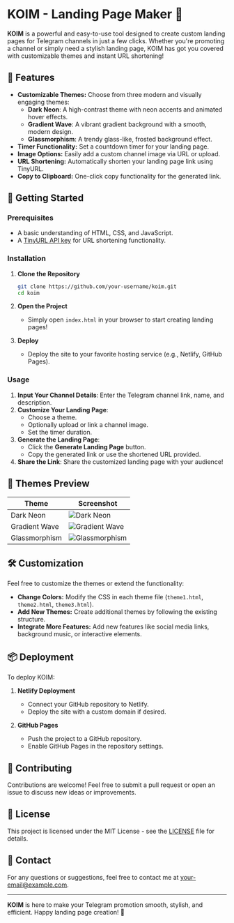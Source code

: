 # KOIM - Landing Page Maker 🚀

**KOIM** is a powerful and easy-to-use tool designed to create custom landing pages for Telegram channels in just a few clicks. Whether you're promoting a channel or simply need a stylish landing page, KOIM has got you covered with customizable themes and instant URL shortening!

## 🎨 Features

- **Customizable Themes:** Choose from three modern and visually engaging themes:
  - **Dark Neon**: A high-contrast theme with neon accents and animated hover effects.
  - **Gradient Wave**: A vibrant gradient background with a smooth, modern design.
  - **Glassmorphism**: A trendy glass-like, frosted background effect.
- **Timer Functionality:** Set a countdown timer for your landing page.
- **Image Options:** Easily add a custom channel image via URL or upload.
- **URL Shortening:** Automatically shorten your landing page link using TinyURL.
- **Copy to Clipboard:** One-click copy functionality for the generated link.

## 🚀 Getting Started

### Prerequisites

- A basic understanding of HTML, CSS, and JavaScript.
- A [TinyURL API key](https://tinyurl.com/app) for URL shortening functionality.

### Installation

1. **Clone the Repository**
    ```bash
    git clone https://github.com/your-username/koim.git
    cd koim
    ```

2. **Open the Project**
   - Simply open `index.html` in your browser to start creating landing pages!

3. **Deploy**
   - Deploy the site to your favorite hosting service (e.g., Netlify, GitHub Pages).

### Usage

1. **Input Your Channel Details**: Enter the Telegram channel link, name, and description.
2. **Customize Your Landing Page**:
   - Choose a theme.
   - Optionally upload or link a channel image.
   - Set the timer duration.
3. **Generate the Landing Page**:
   - Click the **Generate Landing Page** button.
   - Copy the generated link or use the shortened URL provided.
4. **Share the Link**: Share the customized landing page with your audience!

## 🌈 Themes Preview

| Theme        | Screenshot                                             |
|--------------|--------------------------------------------------------|
| Dark Neon    | ![Dark Neon](https://via.placeholder.com/150)          |
| Gradient Wave| ![Gradient Wave](https://via.placeholder.com/150)       |
| Glassmorphism| ![Glassmorphism](https://via.placeholder.com/150)       |

## 🛠️ Customization

Feel free to customize the themes or extend the functionality:

- **Change Colors:** Modify the CSS in each theme file (`theme1.html`, `theme2.html`, `theme3.html`).
- **Add New Themes:** Create additional themes by following the existing structure.
- **Integrate More Features:** Add new features like social media links, background music, or interactive elements.

## 📦 Deployment

To deploy KOIM:

1. **Netlify Deployment**
   - Connect your GitHub repository to Netlify.
   - Deploy the site with a custom domain if desired.

2. **GitHub Pages**
   - Push the project to a GitHub repository.
   - Enable GitHub Pages in the repository settings.

## 🤝 Contributing

Contributions are welcome! Feel free to submit a pull request or open an issue to discuss new ideas or improvements.

## 📝 License

This project is licensed under the MIT License - see the [LICENSE](LICENSE) file for details.

## 💬 Contact

For any questions or suggestions, feel free to contact me at [your-email@example.com](mailto:your-email@example.com).

---

**KOIM** is here to make your Telegram promotion smooth, stylish, and efficient. Happy landing page creation! 🎉
